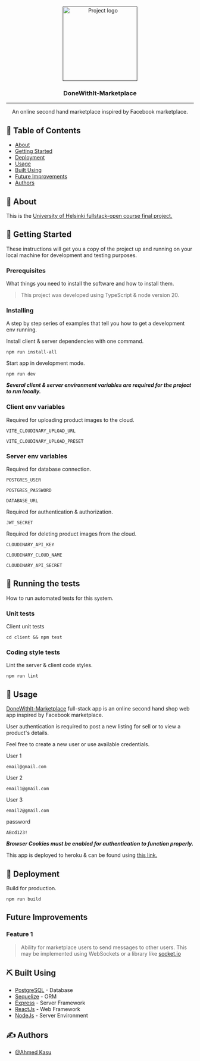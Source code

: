 <p align="center">
  <a href="" rel="noopener">
 <img width=200px height=200px src="https://i.imgur.com/6wj0hh6.jpg" alt="Project logo"></a>
</p>

<h3 align="center">DoneWithIt-Marketplace</h3>

---

<p align="center">  An online second hand marketplace inspired by Facebook marketplace.
    <br> 
</p>

## 📝 Table of Contents

- [About](#about)
- [Getting Started](#getting_started)
- [Deployment](#deployment)
- [Usage](#usage)
- [Built Using](#built_using)
- [Future Improvements](#future_improvements)
- [Authors](#authors)

## 🧐 About <a name = "about"></a>

This is the [University of Helsinki fullstack-open course final project.](https://github.com/fullstack-hy2020/misc/blob/master/project.md)

## 🏁 Getting Started <a name = "getting_started"></a>

These instructions will get you a copy of the project up and running on your local machine for development and testing purposes.

### Prerequisites

What things you need to install the software and how to install them.

> This project was developed using TypeScript & node version 20.

### Installing

A step by step series of examples that tell you how to get a development env running.

Install client & server dependencies with one command.

```
npm run install-all
```

Start app in development mode.

```
npm run dev
```

**_Several client & server environment variables are required for the project to run locally._**

### Client env variables

Required for uploading product images to the cloud.

```
VITE_CLOUDINARY_UPLOAD_URL
```

```
VITE_CLOUDINARY_UPLOAD_PRESET
```

### Server env variables

Required for database connection.

```
POSTGRES_USER
```

```
POSTGRES_PASSWORD
```

```
DATABASE_URL
```

Required for authentication & authorization.

```
JWT_SECRET
```

Required for deleting product images from the cloud.

```
CLOUDINARY_API_KEY
```

```
CLOUDINARY_CLOUD_NAME
```

```
CLOUDINARY_API_SECRET
```

## 🔧 Running the tests <a name = "tests"></a>

How to run automated tests for this system.

### Unit tests

Client unit tests

```
cd client && npm test
```

### Coding style tests

Lint the server & client code styles.

```
npm run lint
```

## 🎈 Usage <a name="usage"></a>

[DoneWithIt-Marketplace](https://donewithit-marketplace-6ab68864c928.herokuapp.com/) full-stack app is an online second hand shop web app inspired by Facebook marketplace.

User authentication is required to post a new listing for sell or to view a product's details.

Feel free to create a new user or use available credentials.

User 1

```
email@gmail.com
```

User 2

```
email1@gmail.com
```

User 3

```
email2@gmail.com
```

password

```
ABcd123!
```

**_Browser Cookies must be enabled for authentication to function properly._**

This app is deployed to heroku & can be found using [this link.](https://donewithit-marketplace-6ab68864c928.herokuapp.com/)

## 🚀 Deployment <a name = "deployment"></a>

Build for production.

```
npm run build
```

## Future Improvements <a name = "future_improvements"></a>

### Feature 1

> Ability for marketplace users to send messages to other users.
> This may be implemented using WebSockets or a library like [socket.io](https://socket.io/)

## ⛏️ Built Using <a name = "built_using"></a>

- [PostgreSQL](https://www.postgresql.org/) - Database
- [Sequelize](https://sequelize.org/) - ORM
- [Express](https://expressjs.com/) - Server Framework
- [ReactJs](https://react.dev/) - Web Framework
- [NodeJs](https://nodejs.org/en/) - Server Environment

## ✍️ Authors <a name = "authors"></a>

- [@Ahmed Kasu](https://github.com/AhmedKasu)
